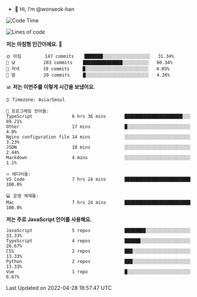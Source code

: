 - 👋 Hi, I’m @wonseok-han

<!---
wonseok-han/wonseok-han is a ✨ special ✨ repository because its `README.md` (this file) appears on your GitHub profile.
You can click the Preview link to take a look at your changes.
--->

<!--START_SECTION:waka-->
![Code Time](http://img.shields.io/badge/Code%20Time-376%20hrs%201%20min-blue)

![Lines of code](https://img.shields.io/badge/%EC%A0%80%EB%8A%94%20%EC%97%AC%ED%83%9C%EA%B9%8C%EC%A7%80%20-226%20Thousand%20%EC%A4%84%EC%9D%98%20%EC%BD%94%EB%93%9C%EB%A5%BC%20%EC%9E%91%EC%84%B1%ED%96%88%EC%96%B4%EC%9A%94.-blue)

**저는 아침형 인간이에요. 🐤** 

```text
🌞 아침         147 commits    ███████░░░░░░░░░░░░░░░░░░   31.34% 
🌆 낮　         283 commits    ███████████████░░░░░░░░░░   60.34% 
🌃 저녁         19 commits     █░░░░░░░░░░░░░░░░░░░░░░░░   4.05% 
🌙 밤　         20 commits     █░░░░░░░░░░░░░░░░░░░░░░░░   4.26%

```


📊 **저는 이번주를 이렇게 시간을 보냈어요.** 

```text
⌚︎ Timezone: Asia/Seoul

💬 프로그래밍 언어들: 
TypeScript               6 hrs 36 mins       ██████████████████████░░░   89.21% 
Other                    17 mins             █░░░░░░░░░░░░░░░░░░░░░░░░   4.0% 
Nginx configuration file 14 mins             ░░░░░░░░░░░░░░░░░░░░░░░░░   3.23% 
JSON                     10 mins             ░░░░░░░░░░░░░░░░░░░░░░░░░   2.44% 
Markdown                 4 mins              ░░░░░░░░░░░░░░░░░░░░░░░░░   1.1%

🔥 에디터들: 
VS Code                  7 hrs 24 mins       █████████████████████████   100.0%

💻 운영 체제들: 
Mac                      7 hrs 24 mins       █████████████████████████   100.0%

```

**저는 주로 JavaScript 언어를 사용해요.** 

```text
JavaScript               5 repos             ████████░░░░░░░░░░░░░░░░░   33.33% 
TypeScript               4 repos             ██████░░░░░░░░░░░░░░░░░░░   26.67% 
CSS                      2 repos             ███░░░░░░░░░░░░░░░░░░░░░░   13.33% 
Python                   2 repos             ███░░░░░░░░░░░░░░░░░░░░░░   13.33% 
Vue                      1 repo              █░░░░░░░░░░░░░░░░░░░░░░░░   6.67%

```



 Last Updated on 2022-04-28 18:57:47 UTC
<!--END_SECTION:waka-->
